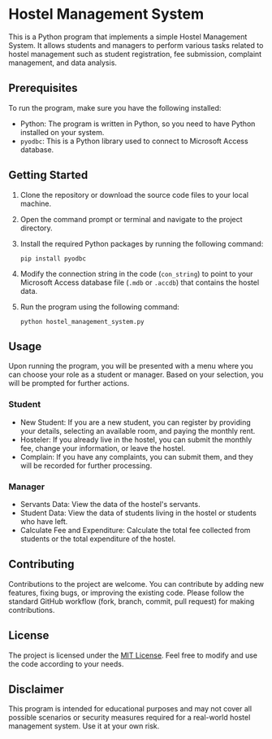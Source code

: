 # Hostel Management System

This is a Python program that implements a simple Hostel Management System. It allows students and managers to perform various tasks related to hostel management such as student registration, fee submission, complaint management, and data analysis.

## Prerequisites

To run the program, make sure you have the following installed:

- Python: The program is written in Python, so you need to have Python installed on your system.
- `pyodbc`: This is a Python library used to connect to Microsoft Access database.

## Getting Started

1. Clone the repository or download the source code files to your local machine.

2. Open the command prompt or terminal and navigate to the project directory.

3. Install the required Python packages by running the following command:
   ```
   pip install pyodbc
   ```

4. Modify the connection string in the code (`con_string`) to point to your Microsoft Access database file (`.mdb` or `.accdb`) that contains the hostel data.

5. Run the program using the following command:
   ```
   python hostel_management_system.py
   ```

## Usage

Upon running the program, you will be presented with a menu where you can choose your role as a student or manager. Based on your selection, you will be prompted for further actions.

### Student

- New Student: If you are a new student, you can register by providing your details, selecting an available room, and paying the monthly rent.
- Hosteler: If you already live in the hostel, you can submit the monthly fee, change your information, or leave the hostel.
- Complain: If you have any complaints, you can submit them, and they will be recorded for further processing.

### Manager

- Servants Data: View the data of the hostel's servants.
- Student Data: View the data of students living in the hostel or students who have left.
- Calculate Fee and Expenditure: Calculate the total fee collected from students or the total expenditure of the hostel.

## Contributing

Contributions to the project are welcome. You can contribute by adding new features, fixing bugs, or improving the existing code. Please follow the standard GitHub workflow (fork, branch, commit, pull request) for making contributions.

## License

The project is licensed under the [MIT License](https://opensource.org/licenses/MIT). Feel free to modify and use the code according to your needs.

## Disclaimer

This program is intended for educational purposes and may not cover all possible scenarios or security measures required for a real-world hostel management system. Use it at your own risk.
